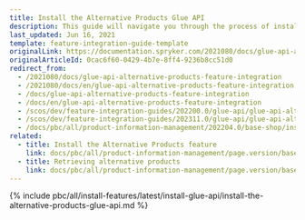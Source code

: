 ```yaml
---
title: Install the Alternative Products Glue API
description: This guide will navigate you through the process of installing and configuring the Alternative Products API feature in the Spryker OS.
last_updated: Jun 16, 2021
template: feature-integration-guide-template
originalLink: https://documentation.spryker.com/2021080/docs/glue-api-alternative-products-feature-integration
originalArticleId: 0cac6f60-0429-4b7e-8ff4-9236b8cc51d0
redirect_from:
  - /2021080/docs/glue-api-alternative-products-feature-integration
  - /2021080/docs/en/glue-api-alternative-products-feature-integration
  - /docs/glue-api-alternative-products-feature-integration
  - /docs/en/glue-api-alternative-products-feature-integration
  - /scos/dev/feature-integration-guides/202200.0/glue-api/glue-api-alternative-products-feature-integration.html
  - /scos/dev/feature-integration-guides/202311.0/glue-api/glue-api-alternative-products-feature-integration.html
  - /docs/pbc/all/product-information-management/202204.0/base-shop/install-and-upgrade/install-glue-api/install-the-alternative-products-glue-api.html
related:
  - title: Install the Alternative Products feature
    link: docs/pbc/all/product-information-management/page.version/base-shop/install-and-upgrade/install-features/install-the-alternative-products-feature.html
  - title: Retrieving alternative products
    link: docs/pbc/all/product-information-management/page.version/base-shop/manage-using-glue-api/glue-api-retrieve-alternative-products.html
---
```


{% include pbc/all/install-features/latest/install-glue-api/install-the-alternative-products-glue-api.md %} <!-- To edit, see /_includes/pbc/all/install-features/202311.0/install-glue-api/install-the-alternative-products-glue-api.md -->
